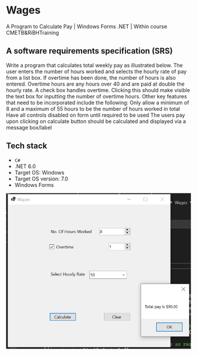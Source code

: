 # Wages

A Program to Calculate Pay | Windows Forms .NET | Within course CMETB&RiBHTraining

## A software requirements specification (SRS)
Write a program that calculates total weekly pay as illustrated below. The user enters the number of hours worked and selects the hourly rate of pay from a list box. If overtime has been done, the number of hours is also entered. Overtime hours are any hours over 40 and are paid at double the hourly rate. A check box handles overtime. Clicking this should make visible the text box for inputting the number of overtime hours. Other key features that need to be incorporated include the following:
Only allow a minimum of 8 and a maximum of 55 hours to be the number of hours worked in total 
Have all controls disabled on form until required to be used
The users pay upon clicking on calculate button should be calculated and displayed via a message box/label

## Tech stack
- `C#`
- .NET 6.0
- Target OS: Windows
- Target OS version: 7.0
- Windows Forms

![Wages](Wages.PNG)

